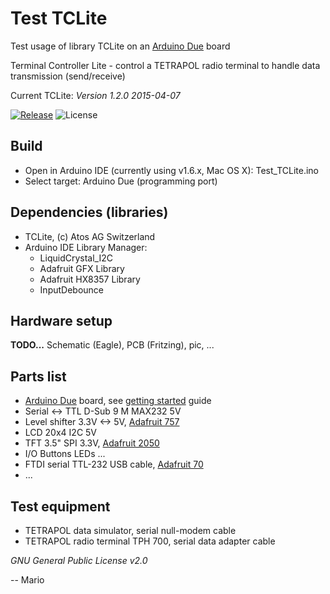# Test TCLite
Test usage of library TCLite on an [Arduino Due](http://www.arduino.cc/en/Main/ArduinoBoardDue) board

Terminal Controller Lite - control a TETRAPOL radio terminal to handle data transmission (send/receive)

Current TCLite: *Version 1.2.0 2015-04-07*

[![Release](https://img.shields.io/github/release/Mokolea/Test_TCLite.svg)](https://github.com/Mokolea/Test_TCLite/releases)
![License](https://img.shields.io/github/license/Mokolea/Test_TCLite.svg)

## Build
 - Open in Arduino IDE (currently using v1.6.x, Mac OS X): Test_TCLite.ino
 - Select target: Arduino Due (programming port)

## Dependencies (libraries)
 - TCLite, (c) Atos AG Switzerland
 - Arduino IDE Library Manager:
   - LiquidCrystal_I2C
   - Adafruit GFX Library
   - Adafruit HX8357 Library
   - InputDebounce

## Hardware setup
**TODO...**
Schematic (Eagle), PCB (Fritzing), pic, ...

## Parts list
 - [Arduino Due](http://www.arduino.cc/en/Main/ArduinoBoardDue) board,
   see [getting started](http://www.arduino.cc/en/Guide/ArduinoDue) guide
 - Serial <-> TTL D-Sub 9 M MAX232 5V
 - Level shifter 3.3V <-> 5V, [Adafruit 757](http://www.adafruit.com/product/757)
 - LCD 20x4 I2C 5V
 - TFT 3.5" SPI 3.3V, [Adafruit 2050](http://www.adafruit.com/product/2050)
 - I/O Buttons LEDs ...
 - FTDI serial TTL-232 USB cable, [Adafruit 70](http://www.adafruit.com/product/70)
 - ...

## Test equipment
 - TETRAPOL data simulator, serial null-modem cable
 - TETRAPOL radio terminal TPH 700, serial data adapter cable

*GNU General Public License v2.0*

-- Mario

